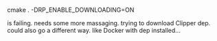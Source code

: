 cmake . -DRP_ENABLE_DOWNLOADING=ON

is failing. needs some more massaging. trying to download Clipper dep. could also go a different way. like Docker with dep installed...

